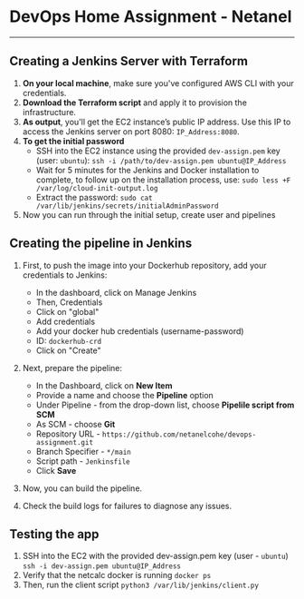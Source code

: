 # DevOps Home Assignment - Netanel
__________________________________

## Creating a Jenkins Server with Terraform
1. **On your local machine**, make sure you've configured AWS CLI with your credentials.
2. **Download the Terraform script** and apply it to provision the infrastructure.
3. **As output**, you'll get the EC2 instance’s public IP address. Use this IP to access the Jenkins server on port 8080: `IP_Address:8080`.
4. **To get the initial password**
     * SSH into the EC2 instance using the provided `dev-assign.pem` key (user: `ubuntu`): 
       `ssh -i /path/to/dev-assign.pem ubuntu@IP_Address`
     * Wait for 5 minutes for the Jenkins and Docker installation to complete, to follow up on the installation process, use:
       `sudo less +F /var/log/cloud-init-output.log`
     * Extract the password:
       `sudo cat /var/lib/jenkins/secrets/initialAdminPassword`
5. Now you can run through the initial setup, create user and pipelines

## Creating the pipeline in Jenkins
1. First, to push the image into your Dockerhub repository, add your credentials to Jenkins:
     * In the dashboard, click on Manage Jenkins
     * Then, Credentials
     * Click on "global"
     * Add credentials
     * Add your docker hub credentials (username-password)
     * ID: `dockerhub-crd`
     * Click on "Create"

3. Next, prepare the pipeline:
     * In the Dashboard, click on **New Item**
     * Provide a name and choose the **Pipeline** option
     * Under Pipeline - from the drop-down list, choose **Pipelile script from SCM**
     * As SCM - choose **Git**
     * Repository URL - `https://github.com/netanelcohe/devops-assignment.git`
     * Branch Specifier - `*/main`
     * Script path - `Jenkinsfile`
     * Click **Save**
4. Now, you can build the pipeline.
5. Check the build logs for failures to diagnose any issues.

## Testing the app
1. SSH into the EC2 with the provided dev-assign.pem key (user - `ubuntu`)
   `ssh -i dev-assign.pem ubuntu@IP_Address`
2. Verify that the netcalc docker is running
   `docker ps`
4. Then, run the client script
   `python3 /var/lib/jenkins/client.py`

